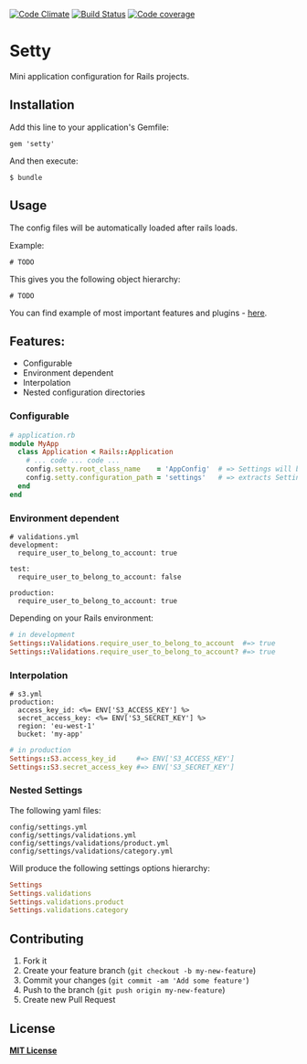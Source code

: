 [![Code Climate](https://codeclimate.com/github/RStankov/setty.png)](https://codeclimate.com/github/RStankov/setty)
[![Build Status](https://secure.travis-ci.org/RStankov/setty.png)](http://travis-ci.org/RStankov/setty)
[![Code coverage](https://coveralls.io/repos/RStankov/setty/badge.png?branch=master)](https://coveralls.io/r/RStankov/setty)

# Setty

Mini application configuration for Rails projects.


## Installation

Add this line to your application's Gemfile:

    gem 'setty'

And then execute:

    $ bundle

## Usage

The config files will be automatically loaded after rails loads.

Example:

```
# TODO
```

This gives you the following object hierarchy:
```
# TODO
```

You can find example of most important features and plugins - [here](#TODO).

## Features:

* Configurable
* Environment dependent
* Interpolation
* Nested configuration directories

### Configurable

```Ruby
# application.rb
module MyApp
  class Application < Rails::Application
    # ... code ... code ...
    config.setty.root_class_name    = 'AppConfig'  # => Settings will be loaded in `AppConfig`
    config.setty.configuration_path = 'settings'   # => extracts Settings from `config/settings/*` and `config/settings.yml`
  end
end
```

### Environment dependent

```
# validations.yml
development:
  require_user_to_belong_to_account: true

test:
  require_user_to_belong_to_account: false

production:
  require_user_to_belong_to_account: true
```

Depending on your Rails environment:

```Ruby
# in development
Settings::Validations.require_user_to_belong_to_account  #=> true
Settings::Validations.require_user_to_belong_to_account? #=> true
```

### Interpolation

```
# s3.yml
production:
  access_key_id: <%= ENV['S3_ACCESS_KEY'] %>
  secret_access_key: <%= ENV['S3_SECRET_KEY'] %>
  region: 'eu-west-1'
  bucket: 'my-app'
```

```Ruby
# in production
Settings::S3.access_key_id     #=> ENV['S3_ACCESS_KEY']
Settings::S3.secret_access_key #=> ENV['S3_SECRET_KEY']
```

### Nested Settings

The following yaml files:

```
config/settings.yml
config/settings/validations.yml
config/settings/validations/product.yml
config/settings/validations/category.yml
```

Will produce the following settings options hierarchy:

```Ruby
Settings
Settings.validations
Settings.validations.product
Settings.validations.category
```

## Contributing

1. Fork it
2. Create your feature branch (`git checkout -b my-new-feature`)
3. Commit your changes (`git commit -am 'Add some feature'`)
4. Push to the branch (`git push origin my-new-feature`)
5. Create new Pull Request

## License

**[MIT License](https://github.com/RStankov/setty/blob/master/LICENSE.txt)**

